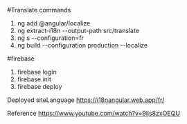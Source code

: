 #Translate commands
1) ng add @angular/localize
2) ng extract-i18n --output-path src/translate
3) ng s --configuration=fr
4) ng build --configuration production --localize

#firebase
1) firebase login
2) firebase init
3) firebase deploy

Deployed siteLanguage
https://i18nangular.web.app/fr/

Reference
https://www.youtube.com/watch?v=9ljs8zxOEQU
